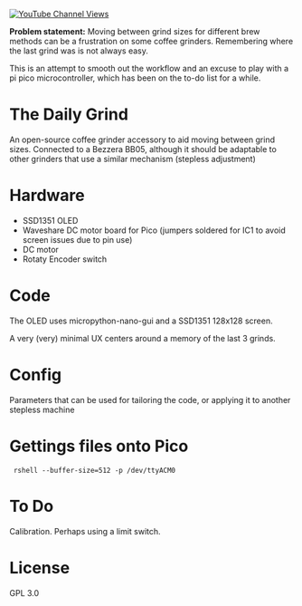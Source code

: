 [![YouTube Channel Views](https://img.shields.io/youtube/channel/views/UCz5BOU9J9pB_O0B8-rDjCWQ?label=YouTube&style=social)](https://www.youtube.com/channel/UCz5BOU9J9pB_O0B8-rDjCWQ)

**Problem statement:** Moving between grind sizes for different brew methods can be a frustration on some coffee grinders. Remembering where the last grind was is not always easy.

This is an attempt to smooth out the workflow and an excuse to play with a pi pico microcontroller, which has been on the to-do list for a while. 

# The Daily Grind

An open-source coffee grinder accessory to aid moving between grind sizes. Connected to a Bezzera BB05, although it should be adaptable to other grinders that use a similar mechanism (stepless adjustment)

# Hardware

- SSD1351 OLED
- Waveshare DC motor board for Pico (jumpers soldered for IC1 to avoid screen issues due to pin use)
- DC motor
- Rotaty Encoder switch

# Code

The OLED uses micropython-nano-gui and a SSD1351 128x128 screen.

A very (very) minimal UX centers around a memory of the last 3 grinds.

# Config

Parameters that can be used for tailoring the code, or applying it to another stepless machine

# Gettings files onto Pico

     rshell --buffer-size=512 -p /dev/ttyACM0
     
# To Do

Calibration. Perhaps using a limit switch. 

# License 

GPL 3.0

